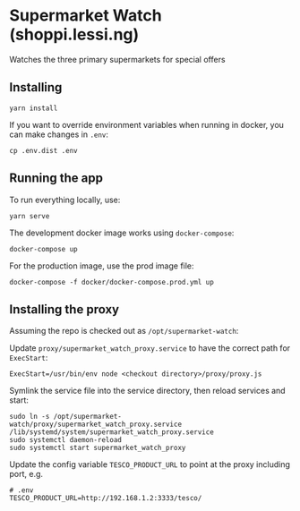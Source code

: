 # Supermarket Watch (shoppi.lessi.ng)
Watches the three primary supermarkets for special offers

## Installing
```shell
yarn install
```
If you want to override environment variables when running in docker,
you can make changes in `.env`:
```shell
cp .env.dist .env
```

## Running the app
To run everything locally, use:
```shell
yarn serve
```

The development docker image works using `docker-compose`:
```shell
docker-compose up
```

For the production image, use the prod image file:
```shell
docker-compose -f docker/docker-compose.prod.yml up
```

## Installing the proxy
Assuming the repo is checked out as `/opt/supermarket-watch`:

Update `proxy/supermarket_watch_proxy.service` to have the correct path for `ExecStart`:
```
ExecStart=/usr/bin/env node <checkout directory>/proxy/proxy.js
```

Symlink the service file into the service directory, then reload services and start:
```shell
sudo ln -s /opt/supermarket-watch/proxy/supermarket_watch_proxy.service /lib/systemd/system/supermarket_watch_proxy.service
sudo systemctl daemon-reload
sudo systemctl start supermarket_watch_proxy
```

Update the config variable `TESCO_PRODUCT_URL` to point at the proxy including port, e.g.
```
# .env
TESCO_PRODUCT_URL=http://192.168.1.2:3333/tesco/
```
